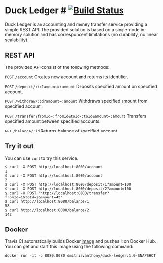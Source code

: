 # Duck Ledger # [![Build Status](https://travis-ci.org/dmitrievanthony/duck-ledger.svg?branch=master)](https://travis-ci.org/dmitrievanthony/duck-ledger)

Duck Ledger is an accounting and money transfer service providing a simple REST API. The provided solution is based on a
single-node in-memory solution and has correspondent limitations (no durability, no linear scalability).

## REST API ##

The provided API consist of the following methods:

`POST` `/account` Creates new account and returns its identifier.

`POST` `/deposit/:id?amount=:amount` Deposits specified amount on specified account.

`POST` `/withdraw/:id?amount=:amount` Withdraws specified amount from specified account.

`POST` `/transfer?fromId=:fromId&toId=:toId&amount=:amount`  Transfers specified amount between specified
accounts.

`GET` `/balance/:id` Returns balance of specified account.

## Try it out ##

You can use `curl` to try this service.

```
$ curl -X POST http://localhost:8080/account
1
$ curl -X POST http://localhost:8080/account
2
$ curl -X POST http://localhost:8080/deposit/1?amount=100
$ curl -X POST http://localhost:8080/deposit/2?amount=100
$ curl -X POST "http://localhost:8080/transfer?fromId=1&toId=2&amount=42"
$ curl http://localhost:8080/balance/1
58
$ curl http://localhost:8080/balance/2
142
```

## Docker ##

Travis CI automatically builds Docker [image](https://cloud.docker.com/repository/docker/dmitrievanthony/duck-ledger) and pushes it on Docker Hub. You can get and start this image using the following command:

```
docker run -it -p 8080:8080 dmitrievanthony/duck-ledger:1.0-SNAPSHOT
```
